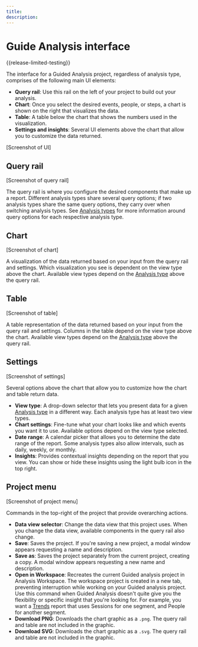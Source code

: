 ```yaml
---
title:
description:
---
```

# Guide Analysis interface

{{release-limited-testing}}

The interface for a Guided Analysis project, regardless of analysis type, comprises of the following main UI elements:

* **Query rail**: Use this rail on the left of your project to build out your analysis.
* **Chart**: Once you select the desired events, people, or steps, a chart is shown on the right that visualizes the data.
* **Table**: A table below the chart that shows the numbers used in the visualization.
* **Settings and insights**: Several UI elements above the chart that allow you to customize the data returned.

[Screenshot of UI]

## Query rail

[Screenshot of query rail]

The query rail is where you configure the desired components that make up a report. Different analysis types share several query options; if two analysis types share the same query options, they carry over when switching analysis types. See [Analysis types](analysis-types/overview.md) for more information around query options for each respective analysis type.

## Chart

[Screenshot of chart]

A visualization of the data returned based on your input from the query rail and settings. Which visualization you see is dependent on the view type above the chart. Available view types depend on the [Analysis type](analysis-types/overview.md) above the query rail.

## Table

[Screenshot of table]

A table representation of the data returned based on your input from the query rail and settings. Columns in the table depend on the view type above the chart. Available view types depend on the [Analysis type](analysis-types/overview.md) above the query rail.

## Settings

[Screenshot of settings]

Several options above the chart that allow you to customize how the chart and table return data.

* **View type**: A drop-down selector that lets you present data for a given [Analysis type](analysis-types/overview.md) in a different way. Each analysis type has at least two view types.
* **Chart settings**: Fine-tune what your chart looks like and which events you want it to use. Available options depend on the view type selected.
* **Date range**: A calendar picker that allows you to determine the date range of the report. Some analysis types also allow intervals, such as daily, weekly, or monthly.
* **Insights**: Provides contextual insights depending on the report that you view. You can show or hide these insights using the light bulb icon in the top right.

## Project menu

[Screenshot of project menu]

Commands in the top-right of the project that provide overarching actions.

* **Data view selector**: Change the data view that this project uses. When you change the data view, available components in the query rail also change.
* **Save**: Saves the project. If you're saving a new project, a modal window appears requesting a name and description.
* **Save as**: Saves the project separately from the current project, creating a copy. A modal window appears requesting a new name and description.
* **Open in Workspace**: Recreates the current Guided analysis project in Analysis Workspace. The workspace project is created in a new tab, preventing interruption while working on your Guided analysis project. Use this command when Guided Analysis doesn't quite give you the flexibility or specific insight that you're looking for. For example, you want a [Trends](analysis-types/trends.md) report that uses Sessions for one segment, and People for another segment.
* **Download PNG**: Downloads the chart graphic as a `.png`. The query rail and table are not included in the graphic.
* **Download SVG**: Downloads the chart graphic as a `.svg`. The query rail and table are not included in the graphic.
